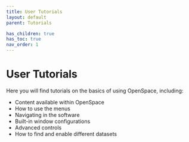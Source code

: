 ```yaml
---
title: User Tutorials
layout: default
parent: Tutorials

has_children: true
has_toc: true
nav_order: 1
---
```


# User Tutorials
Here you will find tutorials on the basics of using OpenSpace, including:
 - Content available within OpenSpace
 - How to use the menus
 - Navigating in the software
 - Built-in window configurations
 - Advanced controls
 - How to find and enable different datasets
